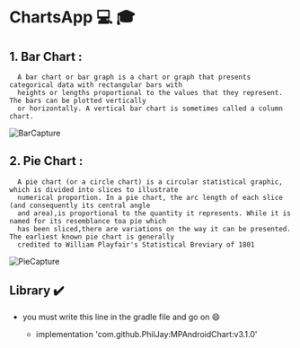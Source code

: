 # ChartsApp :computer: :mortar_board:

## 1. Bar Chart :

      A bar chart or bar graph is a chart or graph that presents categorical data with rectangular bars with 
      heights or lengths proportional to the values that they represent. The bars can be plotted vertically 
      or horizontally. A vertical bar chart is sometimes called a column chart.

![BarCapture](https://user-images.githubusercontent.com/29558298/78462073-fe4cad80-76ce-11ea-9cb6-a173c983e276.JPG)

## 2. Pie Chart :
      A pie chart (or a circle chart) is a circular statistical graphic, which is divided into slices to illustrate 
      numerical proportion. In a pie chart, the arc length of each slice (and consequently its central angle 
      and area),is proportional to the quantity it represents. While it is named for its resemblance toa pie which
      has been sliced,there are variations on the way it can be presented. The earliest known pie chart is generally
      credited to William Playfair's Statistical Breviary of 1801
      
![PieCapture](https://user-images.githubusercontent.com/29558298/78501345-a1e39f80-775b-11ea-903e-e840379d40df.JPG)


## Library :heavy_check_mark:

- you must write this line in the gradle file and go on :smile:

  - implementation 'com.github.PhilJay:MPAndroidChart:v3.1.0'
